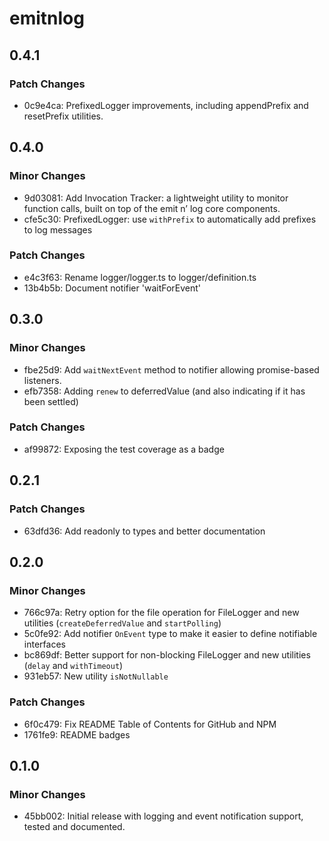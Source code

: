 # emitnlog

## 0.4.1

### Patch Changes

- 0c9e4ca: PrefixedLogger improvements, including appendPrefix and resetPrefix utilities.

## 0.4.0

### Minor Changes

- 9d03081: Add Invocation Tracker: a lightweight utility to monitor function calls, built on top of the emit n’ log core components.
- cfe5c30: PrefixedLogger: use `withPrefix` to automatically add prefixes to log messages

### Patch Changes

- e4c3f63: Rename logger/logger.ts to logger/definition.ts
- 13b4b5b: Document notifier 'waitForEvent'

## 0.3.0

### Minor Changes

- fbe25d9: Add `waitNextEvent` method to notifier allowing promise-based listeners.
- efb7358: Adding `renew` to deferredValue (and also indicating if it has been settled)

### Patch Changes

- af99872: Exposing the test coverage as a badge

## 0.2.1

### Patch Changes

- 63dfd36: Add readonly to types and better documentation

## 0.2.0

### Minor Changes

- 766c97a: Retry option for the file operation for FileLogger and new utilities (`createDeferredValue` and `startPolling`)
- 5c0fe92: Add notifier `OnEvent` type to make it easier to define notifiable interfaces
- bc869df: Better support for non-blocking FileLogger and new utilities (`delay` and `withTimeout`)
- 931eb57: New utility `isNotNullable`

### Patch Changes

- 6f0c479: Fix README Table of Contents for GitHub and NPM
- 1761fe9: README badges

## 0.1.0

### Minor Changes

- 45bb002: Initial release with logging and event notification support, tested and documented.
